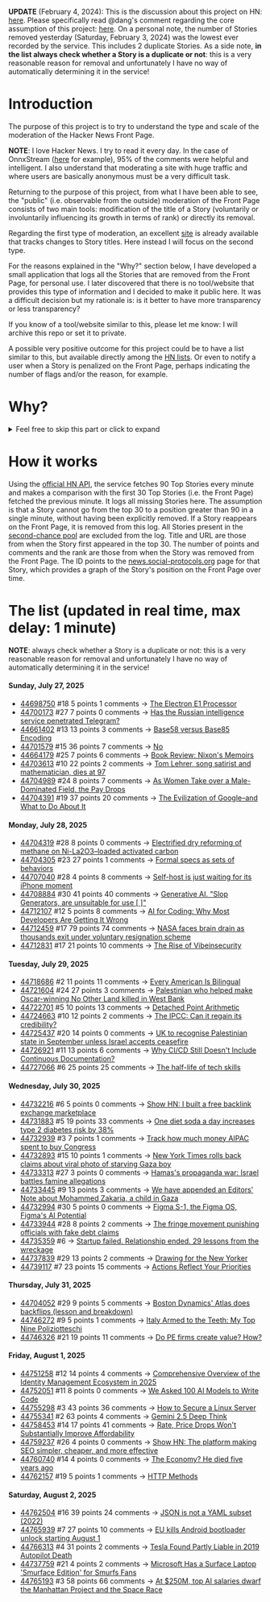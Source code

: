 **UPDATE** (February 4, 2024): This is the discussion about this project on HN: [here](https://news.ycombinator.com/item?id=39230513). Please specifically read @dang's comment regarding the core assumption of this project: [here](https://news.ycombinator.com/item?id=39231537). On a personal note, the number of Stories removed yesterday (Saturday, February 3, 2024) was the lowest ever recorded by the service. This includes 2 duplicate Stories. As a side note, **in the list always check whether a Story is a duplicate or not**: this is a very reasonable reason for removal and unfortunately I have no way of automatically determining it in the service!

# Introduction

The purpose of this project is to try to understand the type and scale of the moderation of the Hacker News Front Page.

**NOTE**: I love Hacker News. I try to read it every day. In the case of OnnxStream ([here](https://news.ycombinator.com/item?id=37752632) for example), 95% of the comments were helpful and intelligent. I also understand that moderating a site with huge traffic and where users are basically anonymous must be a very difficult task.

Returning to the purpose of this project, from what I have been able to see, the "public" (i.e. observable from the outside) moderation of the Front Page consists of two main tools: modification of the title of a Story (voluntarily or involuntarily influencing its growth in terms of rank) or directly its removal.

Regarding the first type of moderation, an excellent [site](https://hackernewstitles.netlify.app/) is already available that tracks changes to Story titles. Here instead I will focus on the second type.

For the reasons explained in the "Why?" section below, I have developed a small application that logs all the Stories that are removed from the Front Page, for personal use. I later discovered that there is no tool/website that provides this type of information and I decided to make it public here. It was a difficult decision but my rationale is: is it better to have more transparency or less transparency?

If you know of a tool/website similar to this, please let me know: I will archive this repo or set it to private.

A possible very positive outcome for this project could be to have a list similar to this, but available directly among the [HN lists](https://news.ycombinator.com/lists). Or even to notify a user when a Story is penalized on the Front Page, perhaps indicating the number of flags and/or the reason, for example.

# Why?

<details>
<summary>Feel free to skip this part or click to expand</summary>

A friend of mine posted two Stories on Hacker News related to OnnxStream (31 days apart), the first related to SDXL Turbo support and the second related to TinyLlama and Mistral 7B support.

In the case of the [first](https://news.ycombinator.com/item?id=38646969), the Story was among the first on the Front Page, until its title was changed from "Stable Diffusion Turbo on a Raspberry Pi Zero 2 generates an image in 29 minutes" to "OnnxStream: Stable Diffusion XL 1.0 Base on a Raspberry Pi Zero 2". This effectively "killed" the Story. One user pointed out that the new title didn't reflect the spirit of the Story (thanks @practice9).

In the case of the [second](https://news.ycombinator.com/item?id=38991145), the Story was in third place on the Front Page, less than an hour after the submission. In this case it was simply removed from the Front Page.

Having discovered this, perplexed, I sent an email to the moderator. @dang, who was very kind and quick in his response, explained to me that the Story had been flagged by users even without being explicitly [flagged], and that he could therefore only hypothesize the causes of the flag. His hypothesis was that (some?) users might be fed up with news related to LLMs.

While I have no reason to doubt Daniel's good faith, it's hard to believe that HN users would be tired of LLM-related news.

So I decided to develop a small console application to determine the frequency of this phenomenon (actually I was also motivated by the prospect of writing some C# code, after more than 2 years of complete abstinence). I subsequently discovered that there were no tools/websites that monitored this specific phenomenon and I therefore decided to make it public here.

</details>

# How it works

Using the [official HN API](https://github.com/HackerNews/API), the service fetches 90 Top Stories every minute and makes a comparison with the first 30 Top Stories (i.e. the Front Page) fetched the previous minute. It logs all missing Stories here. The assumption is that a Story cannot go from the top 30 to a position greater than 90 in a single minute, without having been explicitly removed. If a Story reappears on the Front Page, it is removed from this log. All Stories present in the [second-chance pool](https://news.ycombinator.com/pool) are excluded from the log. Title and URL are those from when the Story first appeared in the top 30. The number of points and comments and the rank are those from when the Story was removed from the Front Page. The ID points to the [news.social-protocols.org](https://news.social-protocols.org) page for that Story, which provides a graph of the Story's position on the Front Page over time.

# The list (updated in real time, max delay: 1 minute)

**NOTE**: always check whether a Story is a duplicate or not: this is a very reasonable reason for removal and unfortunately I have no way of automatically determining it in the service!

#### **Sunday, July 27, 2025**
<!-- HN:44698750:start -->
* [44698750](https://news.social-protocols.org/stats?id=44698750) #18 5 points 1 comments -> [The Electron E1 Processor](https://www.efficient.computer/announcing-electron-e1-processor)<!-- HN:44698750:end --><!-- HN:44700173:start -->
* [44700173](https://news.social-protocols.org/stats?id=44700173) #27 7 points 0 comments -> [Has the Russian intelligence service penetrated Telegram?](https://www.perplexity.ai/search/is-there-evidence-that-suggest-FMgkZrx3SHONR2v1wSC.zg)<!-- HN:44700173:end --><!-- HN:44661402:start -->
* [44661402](https://news.social-protocols.org/stats?id=44661402) #13 13 points 3 comments -> [Base58 versus Base85 Encoding](https://www.johndcook.com/blog/2025/07/23/base58-base85/)<!-- HN:44661402:end --><!-- HN:44701579:start -->
* [44701579](https://news.social-protocols.org/stats?id=44701579) #15 36 points 7 comments -> [No](https://olu.online/no/)<!-- HN:44701579:end --><!-- HN:44664179:start -->
* [44664179](https://news.social-protocols.org/stats?id=44664179) #25 7 points 6 comments -> [Book Review: Nixon's Memoirs](https://justismills.substack.com/p/book-review-nixons-memoirs)<!-- HN:44664179:end --><!-- HN:44703613:start -->
* [44703613](https://news.social-protocols.org/stats?id=44703613) #10 22 points 2 comments -> [Tom Lehrer, song satirist and mathematician, dies at 97](https://apnews.com/article/tom-lehrer-son-satirist-mathematician-dies-9caa7ee01faf4fbfb793d7ba984c179d)<!-- HN:44703613:end --><!-- HN:44704989:start -->
* [44704989](https://news.social-protocols.org/stats?id=44704989) #24 8 points 7 comments -> [As Women Take over a Male-Dominated Field, the Pay Drops](https://www.nytimes.com/2016/03/20/upshot/as-women-take-over-a-male-dominated-field-the-pay-drops.html)<!-- HN:44704989:end --><!-- HN:44704391:start -->
* [44704391](https://news.social-protocols.org/stats?id=44704391) #19 37 points 20 comments -> [The Evilization of Google–and What to Do About It](https://billdembski.substack.com/p/the-evilization-of-googleand-what)<!-- HN:44704391:end -->
#### **Monday, July 28, 2025**
<!-- HN:44704319:start -->
* [44704319](https://news.social-protocols.org/stats?id=44704319) #28 8 points 0 comments -> [Electrified dry reforming of methane on Ni-La2O3–loaded activated carbon](https://www.science.org/doi/10.1126/sciadv.adv1585)<!-- HN:44704319:end --><!-- HN:44704305:start -->
* [44704305](https://news.social-protocols.org/stats?id=44704305) #23 27 points 1 comments -> [Formal specs as sets of behaviors](https://surfingcomplexity.blog/2025/07/26/formal-specs-as-sets-of-behaviors/)<!-- HN:44704305:end --><!-- HN:44707040:start -->
* [44707040](https://news.social-protocols.org/stats?id=44707040) #28 4 points 8 comments -> [Self-host is just waiting for its iPhone moment](https://www.robertmao.com/blog/en/self-hosting-isnt-dead-its-just-waiting-for-its-iphone-moment)<!-- HN:44707040:end --><!-- HN:44708884:start -->
* [44708884](https://news.social-protocols.org/stats?id=44708884) #30 41 points 40 comments -> [Generative AI. "Slop Generators, are unsuitable for use [ ]"](https://asahilinux.org/docs/project/policies/slop/)<!-- HN:44708884:end --><!-- HN:44712107:start -->
* [44712107](https://news.social-protocols.org/stats?id=44712107) #12 5 points 8 comments -> [AI for Coding: Why Most Developers Are Getting It Wrong](https://www.ksred.com/ai-for-coding-why-most-developers-are-getting-it-wrong-and-how-to-get-it-right/)<!-- HN:44712107:end --><!-- HN:44712459:start -->
* [44712459](https://news.social-protocols.org/stats?id=44712459) #17 79 points 74 comments -> [NASA faces brain drain as thousands exit under voluntary resignation scheme](https://www.theregister.com/2025/07/28/nasa_voluntary_exits/)<!-- HN:44712459:end --><!-- HN:44712831:start -->
* [44712831](https://news.social-protocols.org/stats?id=44712831) #17 21 points 10 comments -> [The Rise of Vibeinsecurity](https://vibeinsecurity.com/)<!-- HN:44712831:end -->
#### **Tuesday, July 29, 2025**
<!-- HN:44718686:start -->
* [44718686](https://news.social-protocols.org/stats?id=44718686) #2 11 points 11 comments -> [Every American Is Bilingual](https://justevilenough.com/every-american-is-bilingual/)<!-- HN:44718686:end --><!-- HN:44721604:start -->
* [44721604](https://news.social-protocols.org/stats?id=44721604) #24 27 points 3 comments -> [Palestinian who helped make Oscar-winning No Other Land killed in West Bank](https://www.theguardian.com/world/2025/jul/29/palestinian-awdah-hathaleen-oscar-winning-no-other-land-killed-in-west-bank)<!-- HN:44721604:end --><!-- HN:44722701:start -->
* [44722701](https://news.social-protocols.org/stats?id=44722701) #5 10 points 13 comments -> [Detached Point Arithmetic](https://github.com/Pedantic-Research-Limited/DPA)<!-- HN:44722701:end --><!-- HN:44724663:start -->
* [44724663](https://news.social-protocols.org/stats?id=44724663) #10 12 points 2 comments -> [The IPCC: Can it regain its credibility?](https://www.meer.com/en/91051-the-ipcc-can-it-regain-its-credibility)<!-- HN:44724663:end --><!-- HN:44725437:start -->
* [44725437](https://news.social-protocols.org/stats?id=44725437) #20 14 points 0 comments -> [UK to recognise Palestinian state in September unless Israel accepts ceasefire](https://www.theguardian.com/politics/2025/jul/29/uk-to-recognise-state-of-palestine-in-september-unless-israel-holds-to-a-ceasefire)<!-- HN:44725437:end --><!-- HN:44726921:start -->
* [44726921](https://news.social-protocols.org/stats?id=44726921) #11 13 points 6 comments -> [Why CI/CD Still Doesn't Include Continuous Documentation?](https://deepdocs.dev/why-ci-cd-still-doesnt-include-continuous-documentation/)<!-- HN:44726921:end --><!-- HN:44727066:start -->
* [44727066](https://news.social-protocols.org/stats?id=44727066) #6 25 points 25 comments -> [The half-life of tech skills](https://haraldagterhuis.substack.com/p/the-great-skills-decay)<!-- HN:44727066:end -->
#### **Wednesday, July 30, 2025**<!-- HN:44732216:start -->
* [44732216](https://news.social-protocols.org/stats?id=44732216) #6 5 points 0 comments -> [Show HN: I built a free backlink exchange marketplace](https://launchigniter.com/link-exchange)<!-- HN:44732216:end --><!-- HN:44731883:start -->
* [44731883](https://news.social-protocols.org/stats?id=44731883) #5 19 points 33 comments -> [One diet soda a day increases type 2 diabetes risk by 38%](https://newatlas.com/diet-nutrition/one-drink-diabetes-risk/)<!-- HN:44731883:end --><!-- HN:44732939:start -->
* [44732939](https://news.social-protocols.org/stats?id=44732939) #3 7 points 1 comments -> [Track how much money AIPAC spent to buy Congress](https://www.trackaipac.com)<!-- HN:44732939:end --><!-- HN:44732893:start -->
* [44732893](https://news.social-protocols.org/stats?id=44732893) #15 10 points 1 comments -> [New York Times rolls back claims about viral photo of starving Gaza boy](https://nypost.com/2025/07/29/media/new-york-times-stunningly-rolls-back-claims-about-viral-photo-of-starving-gaza-boy/)<!-- HN:44732893:end --><!-- HN:44733313:start -->
* [44733313](https://news.social-protocols.org/stats?id=44733313) #27 3 points 0 comments -> [Hamas's propaganda war: Israel battles famine allegations](https://nationalpost.com/news/hamass-propaganda-war-israel-battles-famine-allegations)<!-- HN:44733313:end --><!-- HN:44733445:start -->
* [44733445](https://news.social-protocols.org/stats?id=44733445) #9 13 points 3 comments -> [We have appended an Editors' Note about Mohammed Zakaria, a child in Gaza](https://twitter.com/NYTimesPR/status/1950311365756817690)<!-- HN:44733445:end --><!-- HN:44732994:start -->
* [44732994](https://news.social-protocols.org/stats?id=44732994) #30 5 points 0 comments -> [Figma S-1, the Figma OS, Figma's AI Potential](https://stratechery.com/2025/figma-s-1-the-figma-os-figmas-ai-potential/)<!-- HN:44732994:end --><!-- HN:44733944:start -->
* [44733944](https://news.social-protocols.org/stats?id=44733944) #28 8 points 2 comments -> [The fringe movement punishing officials with fake debt claims](https://www.latimes.com/california/story/2025-07-30/fake-filings-real-consequences-how-paper-terrorism-is-burying-a-state-system-with-bogus-claims)<!-- HN:44733944:end --><!-- HN:44735359:start -->
* [44735359](https://news.social-protocols.org/stats?id=44735359) #6 -> [Startup failed. Relationship ended. 29 lessons from the wreckage](https://burnedchris.com/blog/29-lessons)<!-- HN:44735359:end --><!-- HN:44737839:start -->
* [44737839](https://news.social-protocols.org/stats?id=44737839) #29 13 points 2 comments -> [Drawing for the New Yorker](https://lizadonnelly.substack.com/p/drawing-for-the-new-yorker)<!-- HN:44737839:end --><!-- HN:44739117:start -->
* [44739117](https://news.social-protocols.org/stats?id=44739117) #7 23 points 15 comments -> [Actions Reflect Your Priorities](https://tombrady.com/posts/your-actions-reflect-your-priorities)<!-- HN:44739117:end -->
#### **Thursday, July 31, 2025**
<!-- HN:44704052:start -->
* [44704052](https://news.social-protocols.org/stats?id=44704052) #29 9 points 5 comments -> [Boston Dynamics' Atlas does backflips (lesson and breakdown)](https://app.vidyaarthi.ai/ai-tutor?session_id=2YBSyF3WNzMNn_80jygEp&action=replay&shared=true)<!-- HN:44704052:end --><!-- HN:44746272:start -->
* [44746272](https://news.social-protocols.org/stats?id=44746272) #9 5 points 1 comments -> [Italy Armed to the Teeth: My Top Nine Poliziotteschi](https://multiglom.com/2020/04/12/italy-armed-to-the-teeth-my-top-ten-poliziotteschi/)<!-- HN:44746272:end --><!-- HN:44746326:start -->
* [44746326](https://news.social-protocols.org/stats?id=44746326) #21 19 points 11 comments -> [Do PE firms create value? How?](https://www.gain.pro/insight-reports/value-creation)<!-- HN:44746326:end -->
#### **Friday, August 1, 2025**
<!-- HN:44751258:start -->
* [44751258](https://news.social-protocols.org/stats?id=44751258) #12 14 points 4 comments -> [Comprehensive Overview of the Identity Management Ecosystem in 2025](https://guptadeepak.com/understanding-the-complete-identity-management-ecosystem/)<!-- HN:44751258:end --><!-- HN:44752051:start -->
* [44752051](https://news.social-protocols.org/stats?id=44752051) #11 8 points 0 comments -> [We Asked 100 AI Models to Write Code](https://www.veracode.com/blog/genai-code-security-report/)<!-- HN:44752051:end --><!-- HN:44755298:start -->
* [44755298](https://news.social-protocols.org/stats?id=44755298) #3 43 points 36 comments -> [How to Secure a Linux Server](https://github.com/imthenachoman/How-To-Secure-A-Linux-Server)<!-- HN:44755298:end --><!-- HN:44755341:start -->
* [44755341](https://news.social-protocols.org/stats?id=44755341) #2 63 points 4 comments -> [Gemini 2.5 Deep Think](https://twitter.com/GoogleDeepMind/status/1951239132950204439)<!-- HN:44755341:end --><!-- HN:44758453:start -->
* [44758453](https://news.social-protocols.org/stats?id=44758453) #14 17 points 41 comments -> [Rate, Price Drops Won't Substantially Improve Affordability](https://www.zillow.com/research/rate-drops-35389/)<!-- HN:44758453:end --><!-- HN:44759237:start -->
* [44759237](https://news.social-protocols.org/stats?id=44759237) #26 4 points 0 comments -> [Show HN: The platform making SEO simpler, cheaper, and more effective](https://idiotproofseo.com/)<!-- HN:44759237:end --><!-- HN:44760740:start -->
* [44760740](https://news.social-protocols.org/stats?id=44760740) #14 4 points 0 comments -> [The Economy? He died five years ago](https://daverupert.com/2025/08/the-economy-he-died-five-years-ago/)<!-- HN:44760740:end --><!-- HN:44762157:start -->
* [44762157](https://news.social-protocols.org/stats?id=44762157) #19 5 points 1 comments -> [HTTP Methods](https://developer.mozilla.org/en-US/docs/Web/HTTP/Reference/Methods)<!-- HN:44762157:end -->
#### **Saturday, August 2, 2025**
<!-- HN:44762504:start -->
* [44762504](https://news.social-protocols.org/stats?id=44762504) #16 39 points 24 comments -> [JSON is not a YAML subset (2022)](https://john-millikin.com/json-is-not-a-yaml-subset)<!-- HN:44762504:end --><!-- HN:44765939:start -->
* [44765939](https://news.social-protocols.org/stats?id=44765939) #7 27 points 10 comments -> [EU kills Android bootloader unlock starting August 1](https://xiaomitime.com/eu-kills-android-bootloader-unlock-starting-august-1-59449/)<!-- HN:44765939:end --><!-- HN:44766313:start -->
* [44766313](https://news.social-protocols.org/stats?id=44766313) #4 31 points 2 comments -> [Tesla Found Partly Liable in 2019 Autopilot Death](https://www.wired.com/story/tesla-liable-2019-autopilot-crash-death/)<!-- HN:44766313:end --><!-- HN:44737759:start -->
* [44737759](https://news.social-protocols.org/stats?id=44737759) #21 4 points 2 comments -> [Microsoft Has a Surface Laptop 'Smurface Edition' for Smurfs Fans](https://www.theverge.com/news/715741/microsoft-surface-laptop-smurface-edition)<!-- HN:44737759:end --><!-- HN:44765193:start -->
* [44765193](https://news.social-protocols.org/stats?id=44765193) #3 58 points 66 comments -> [At $250M, top AI salaries dwarf the Manhattan Project and the Space Race](https://arstechnica.com/ai/2025/08/at-250-million-top-ai-salaries-dwarf-those-of-the-manhattan-project-and-the-space-race/)<!-- HN:44765193:end -->